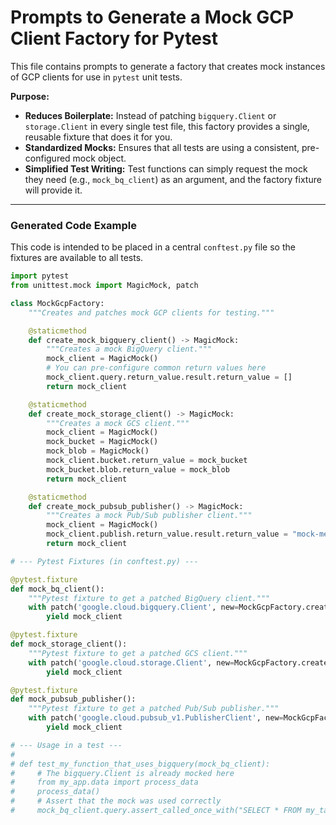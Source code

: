 # Prompts to Generate a Mock GCP Client Factory for Pytest

This file contains prompts to generate a factory that creates mock instances of GCP clients for use in `pytest` unit tests.

**Purpose:**
- **Reduces Boilerplate:** Instead of patching `bigquery.Client` or `storage.Client` in every single test file, this factory provides a single, reusable fixture that does it for you.
- **Standardized Mocks:** Ensures that all tests are using a consistent, pre-configured mock object.
- **Simplified Test Writing:** Test functions can simply request the mock they need (e.g., `mock_bq_client`) as an argument, and the factory fixture will provide it.

---

### Generated Code Example

This code is intended to be placed in a central `conftest.py` file so the fixtures are available to all tests.

```python
import pytest
from unittest.mock import MagicMock, patch

class MockGcpFactory:
    """Creates and patches mock GCP clients for testing."""

    @staticmethod
    def create_mock_bigquery_client() -> MagicMock:
        """Creates a mock BigQuery client."""
        mock_client = MagicMock()
        # You can pre-configure common return values here
        mock_client.query.return_value.result.return_value = []
        return mock_client

    @staticmethod
    def create_mock_storage_client() -> MagicMock:
        """Creates a mock GCS client."""
        mock_client = MagicMock()
        mock_bucket = MagicMock()
        mock_blob = MagicMock()
        mock_client.bucket.return_value = mock_bucket
        mock_bucket.blob.return_value = mock_blob
        return mock_client

    @staticmethod
    def create_mock_pubsub_publisher() -> MagicMock:
        """Creates a mock Pub/Sub publisher client."""
        mock_client = MagicMock()
        mock_client.publish.return_value.result.return_value = "mock-message-id"
        return mock_client

# --- Pytest Fixtures (in conftest.py) ---

@pytest.fixture
def mock_bq_client():
    """Pytest fixture to get a patched BigQuery client."""
    with patch('google.cloud.bigquery.Client', new=MockGcpFactory.create_mock_bigquery_client()) as mock_client:
        yield mock_client

@pytest.fixture
def mock_storage_client():
    """Pytest fixture to get a patched GCS client."""
    with patch('google.cloud.storage.Client', new=MockGcpFactory.create_mock_storage_client()) as mock_client:
        yield mock_client

@pytest.fixture
def mock_pubsub_publisher():
    """Pytest fixture to get a patched Pub/Sub publisher."""
    with patch('google.cloud.pubsub_v1.PublisherClient', new=MockGcpFactory.create_mock_pubsub_publisher()) as mock_client:
        yield mock_client

# --- Usage in a test ---
#
# def test_my_function_that_uses_bigquery(mock_bq_client):
#     # The bigquery.Client is already mocked here
#     from my_app.data import process_data
#     process_data()
#     # Assert that the mock was used correctly
#     mock_bq_client.query.assert_called_once_with("SELECT * FROM my_table")

```